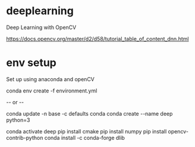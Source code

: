 # deeplearning
Deep Learning with OpenCV

https://docs.opencv.org/master/d2/d58/tutorial_table_of_content_dnn.html


# env setup

Set up using anaconda and openCV

   conda env create -f environment.yml

   -- or -- 

   conda update -n base -c defaults conda
   conda create --name deep python=3

   conda activate deep
   pip install cmake
   pip install numpy
   pip install opencv-contrib-python
   conda install -c conda-forge dlib



